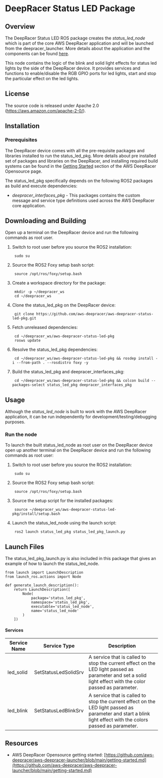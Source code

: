 # DeepRacer Status LED Package

## Overview

The DeepRacer Status LED ROS package creates the *status_led_node* which is part of the core AWS DeepRacer application and will be launched from the deepracer_launcher. More details about the application and the components can be found [here](https://github.com/aws-deepracer/aws-deepracer-launcher).

This node contains the logic of the blink and solid light effects for status led lights by the side of the DeepRacer device. It provides services and functions to enable/disable the RGB GPIO ports for led lights, start and stop the particular effect on the led lights.

## License

The source code is released under Apache 2.0 (https://aws.amazon.com/apache-2-0/).

## Installation

### Prerequisites

The DeepRacer device comes with all the pre-requisite packages and libraries installed to run the status_led_pkg. More details about pre installed set of packages and libraries on the DeepRacer, and installing required build systems can be found in the [Getting Started](https://github.com/aws-deepracer/aws-deepracer-launcher/blob/main/getting-started.md) section of the AWS DeepRacer Opensource page.

The status_led_pkg specifically depends on the following ROS2 packages as build and execute dependencies:

* *deepracer_interfaces_pkg* - This packages contains the custom message and service type definitions used across the AWS DeepRacer core application.

## Downloading and Building

Open up a terminal on the DeepRacer device and run the following commands as root user.

1. Switch to root user before you source the ROS2 installation:

        sudo su

1. Source the ROS2 Foxy setup bash script:

        source /opt/ros/foxy/setup.bash 

1. Create a workspace directory for the package:

        mkdir -p ~/deepracer_ws
        cd ~/deepracer_ws

1. Clone the status_led_pkg on the DeepRacer device:

        git clone https://github.com/aws-deepracer/aws-deepracer-status-led-pkg.git

1. Fetch unreleased dependencies:

        cd ~/deepracer_ws/aws-deepracer-status-led-pkg
        rosws update

1. Resolve the status_led_pkg dependencies:

        cd ~/deepracer_ws/aws-deepracer-status-led-pkg && rosdep install -i --from-path . --rosdistro foxy -y

1. Build the status_led_pkg and deepracer_interfaces_pkg:

        cd ~/deepracer_ws/aws-deepracer-status-led-pkg && colcon build --packages-select status_led_pkg deepracer_interfaces_pkg

## Usage

Although the *status_led_node* is built to work with the AWS DeepRacer application, it can be run independently for development/testing/debugging purposes.

### Run the node

To launch the built status_led_node as root user on the DeepRacer device open up another terminal on the DeepRacer device and run the following commands as root user:

1. Switch to root user before you source the ROS2 installation:

        sudo su

1. Source the ROS2 Foxy setup bash script:

        source /opt/ros/foxy/setup.bash 

1. Source the setup script for the installed packages:

        source ~/deepracer_ws/aws-deepracer-status-led-pkg/install/setup.bash 

1. Launch the status_led_node using the launch script:

        ros2 launch status_led_pkg status_led_pkg_launch.py

## Launch Files

The  status_led_pkg_launch.py is also included in this package that gives an example of how to launch the status_led_node.

    from launch import LaunchDescription
    from launch_ros.actions import Node

    def generate_launch_description():
        return LaunchDescription([
            Node(
                package='status_led_pkg',
                namespace='status_led_pkg',
                executable='status_led_node',
                name='status_led_node'
            )
        ])

#### Services

| Service Name | Service Type | Description |
| ---------- | ------------ | ----------- |
|led_solid|SetStatusLedSolidSrv|A service that is called to stop the current effect on the LED light passed as parameter and set a solid light effect with the color passed as parameter.|
|led_blink|SetStatusLedBlinkSrv|A service that is called to stop the current effect on the LED light passed as parameter and start a blink light effect with the colors passed as parameter.|

## Resources

* AWS DeepRacer Opensource getting started: [https://github.com/aws-deepracer/aws-deepracer-launcher/blob/main/getting-started.md](https://github.com/aws-deepracer/aws-deepracer-launcher/blob/main/getting-started.md)

